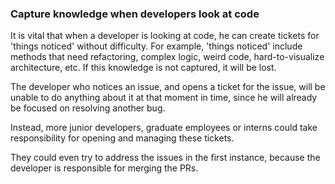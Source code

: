 ### Capture knowledge when developers look at code

It is vital that when a developer is looking at code, he can create tickets for 'things noticed' without difficulty.
For example, 'things noticed' include methods that need refactoring, complex logic, weird code, hard-to-visualize architecture, etc.
If this knowledge is not captured, it will be lost. 

The developer who notices an issue, and opens a ticket for the issue, will be unable to do anything about it at that moment in time, since he will already be focused on resolving another bug.

Instead, more junior developers, graduate employees or interns could take responsibility for opening and managing these tickets.

They could even try to address the issues in the first instance, because the developer is responsible for merging the PRs.
